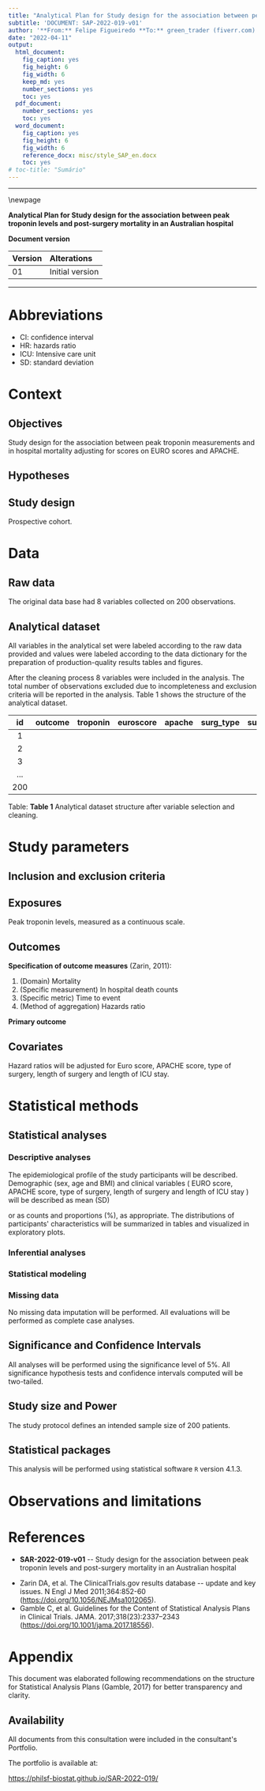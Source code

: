 ```yaml
---
title: "Analytical Plan for Study design for the association between peak troponin levels and post-surgery mortality in an Australian hospital"
subtitle: 'DOCUMENT: SAP-2022-019-v01'
author: '**From:** Felipe Figueiredo **To:** green_trader (fiverr.com)'
date: "2022-04-11"
output:
  html_document:
    fig_caption: yes
    fig_height: 6
    fig_width: 6
    keep_md: yes
    number_sections: yes
    toc: yes
  pdf_document:
    number_sections: yes
    toc: yes
  word_document:
    fig_caption: yes
    fig_height: 6
    fig_width: 6
    reference_docx: misc/style_SAP_en.docx
    toc: yes
# toc-title: "Sumário"
---
```




---

\newpage

**Analytical Plan for Study design for the association between peak troponin levels and post-surgery mortality in an Australian hospital**

**Document version**


|Version |Alterations     |
|:-------|:---------------|
|01      |Initial version |

---

# Abbreviations

- CI: confidence interval
- HR: hazards ratio
- ICU: Intensive care unit
- SD: standard deviation

# Context

## Objectives

Study design for the association between peak troponin measurements and in hospital mortality adjusting for scores on EURO scores and APACHE.

## Hypotheses

## Study design

Prospective cohort.

# Data



## Raw data

The original data base had
8
variables collected on
200
observations.

## Analytical dataset

All variables in the analytical set were labeled according to the raw data provided and values were labeled according to the data dictionary for the preparation of production-quality results tables and figures.

<!-- After the cleaning process -->
<!-- 8 -->
<!-- variables were included in the analysis -->
<!-- with -->
<!-- 200 -->
<!-- observations. -->
After the cleaning process
8
variables were included in the analysis.
The total number of observations excluded due to incompleteness and exclusion criteria will be reported in the analysis.
Table 1 shows the structure of the analytical dataset.


| id  | outcome | troponin | euroscore | apache | surg_type | surg_length | icu_length |
|:---:|:-------:|:--------:|:---------:|:------:|:---------:|:-----------:|:----------:|
|  1  |         |          |           |        |           |             |            |
|  2  |         |          |           |        |           |             |            |
|  3  |         |          |           |        |           |             |            |
| ... |         |          |           |        |           |             |            |
| 200 |         |          |           |        |           |             |            |

Table: **Table 1** Analytical dataset structure after variable selection and cleaning.

# Study parameters

## Inclusion and exclusion criteria

## Exposures

Peak troponin levels, measured as a continuous scale.

## Outcomes

**Specification of outcome measures** (Zarin, 2011):

1. (Domain) Mortality
2. (Specific measurement) In hospital death counts
3. (Specific metric) Time to event
4. (Method of aggregation) Hazards ratio

**Primary outcome**

## Covariates

Hazard ratios will be adjusted for Euro score, APACHE score, type of surgery, length of surgery and length of ICU stay.

# Statistical methods

## Statistical analyses

### Descriptive analyses

The epidemiological profile of the study participants will be described.
Demographic
(sex, age and BMI)
and clinical variables
( EURO score, APACHE score, type of surgery, length of surgery and length of ICU stay )
will be described as
mean (SD)
<!-- median (IQR) -->
or as counts and proportions (%), as appropriate.
The distributions of participants' characteristics will be summarized in tables and visualized in exploratory plots.

### Inferential analyses

<!-- All comparisons between groups will be performed as univariate analyses. -->
<!-- Continuous variables will be compared between groups with the -->
<!-- independent t test with Welch correction. -->
<!-- paired t test. -->
<!-- Wilcoxon test. -->
<!-- Differences in distribution of categorical variables will be assessed with the -->
<!-- Fisher exact test. -->
<!-- chi-square test. -->
<!-- McNemar test. -->

<!-- All inferential analyses will be performed in the statistical models (described in the next section). -->

### Statistical modeling

### Missing data

No missing data imputation will be performed.
All evaluations will be performed as complete case analyses.

## Significance and Confidence Intervals

All analyses will be performed using the significance level of 5%.
All significance hypothesis tests and confidence intervals computed will be
two-tailed.
<!-- left-tailed. -->
<!-- right-tailed. -->

## Study size and Power

The study protocol defines an intended sample size of 200 patients.

## Statistical packages

This analysis will be performed using statistical software `R` version 4.1.3.

# Observations and limitations

# References

- **SAR-2022-019-v01** -- Study design for the association between peak troponin levels and post-surgery mortality in an Australian hospital
<!-- - Cohen, J. (1988). Statistical power analysis for the behavioral sciences (2nd Ed.). New York: Routledge. -->
- Zarin DA, et al. The ClinicalTrials.gov results database -- update and key issues. N Engl J Med 2011;364:852-60 (<https://doi.org/10.1056/NEJMsa1012065>).
- Gamble C, et al. Guidelines for the Content of Statistical Analysis Plans in Clinical Trials. JAMA. 2017;318(23):2337–2343 (<https://doi.org/10.1001/jama.2017.18556>).

# Appendix

This document was elaborated following recommendations on the structure for Statistical Analysis Plans (Gamble, 2017) for better transparency and clarity.

## Availability

All documents from this consultation were included in the consultant's Portfolio.

<!-- The client has requested that this analysis be kept confidential until a future date, determined by the client. -->
<!-- All documents from this consultation are therefore not published online and only the title and year of the analysis will be included in the consultant's Portfolio. -->
<!-- After the agreed date is reached, the documents will be released. -->

<!-- The client has requested that this analysis be kept confidential. -->
<!-- All documents from this consultation are therefore not published online and only the title and year of the analysis will be included in the consultant's Portfolio. -->

The portfolio is available at:

<https://philsf-biostat.github.io/SAR-2022-019/>
